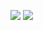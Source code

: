 ![](https://github-readme-stats.vercel.app/api?username=dotol2jr&show_icons=true&theme=dark)
![](https://github-readme-stats.vercel.app/api/top-langs/?username=dotol2jr&langs_count=8&layout=compact&theme=dark)
